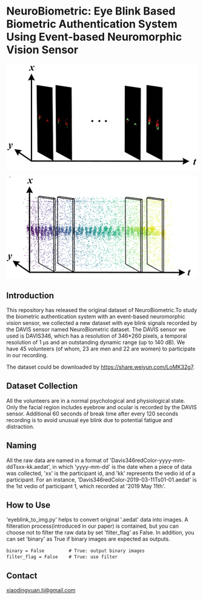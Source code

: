 # NeuroBiometric: Eye Blink Based Biometric Authentication System Using Event-based Neuromorphic Vision Sensor

![image](https://github.com/XD7479/NeuroBiometric/blob/master/images/raw_data_img_series.png)

![image](https://github.com/XD7479/NeuroBiometric/blob/master/images/raw_data_scatter_plot.png)

## Introduction
This repository has released the original dataset of NeuroBiometric.To study the biometric authentication system with an event-based neuromorphic vision sensor, we collected a new dataset with eye blink signals recorded by the DAVIS sensor named NeuroBiometric dataset. 
The DAVIS sensor we used is DAVIS346, which has a resolution of 346*260 pixels, a temporal resolution of 1 μs and an outstanding dynamic range (up to 140 dB). We have 45 volunteers (of whom, 23 are men and 22 are women) to participate in our recording. 

The dataset could be downloaded by https://share.weiyun.com/LoMK32g7.


## Dataset Collection
All the volunteers are in a normal psychological and physiological state. 
Only the facial region includes eyebrow and ocular is recorded by the DAVIS sensor. Additional 60 seconds of break time after every 120 seconds recording is to avoid unusual eye blink due to potential fatigue and distraction.

## Naming
All the raw data are named in a format of 'Davis346redColor-yyyy-mm-ddTsxx-kk.aedat', in which 'yyyy-mm-dd' is the date when a piece of data was collected, 'xx' is the participant id, and 'kk' represents the vedio id of a participant. For an instance, 'Davis346redColor-2019-03-11Ts01-01.aedat' is the 1st vedio of participant 1, which recorded at '2019 May 11th'.

## How to Use
'eyeblink_to_img.py' helps to convert original '.aedat' data into images. 
A filteration process(introduced in our paper) is contained, but you can choose not to filter the raw data by set 'filter_flag' as False.
In addition, you can set 'binary' as True if binary images are expected as outputs.
```
binary = False         # True: output binary images
filter_flag = False    # True: use filter
```

## Contact
xiaodingyuan.tj@gmail.com
